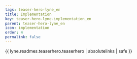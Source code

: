 ```yaml
---
tags: teaser-hero-lyne_en
title: Implementation
key: teaser-hero-lyne-implementation_en
parent: teaser-hero-lyne_en
icon: implementation
order: 4
permalink: false  
---
```

{{ lyne.readmes.teaserhero.teaserhero | absolutelinks | safe }}



